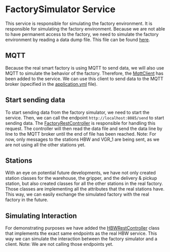 # FactorySimulator Service
This service is responsible for simulating the factory environment. It is responsible for simulating the 
factory environment.
Because we are not able to have permanent access to the factory, we need to simulate the factory 
environment by reading a data dump file. This file can be found [here](src%2Fmain%2Fresources%2Fdata.txt).

## MQTT
Because the real smart factory is using MQTT to send data, we will also use MQTT to simulate the behavior 
of the factory. Therefore, the [MqttClient](src%2Fmain%2Fjava%2Forg%2Fexample%2Fmqtt%2FMqttClient.java) 
has been added to the service. We can use this client to send data to the MQTT broker (specified in the 
[application.yml](src%2Fmain%2Fresources%2Fapplication.yml) file).

## Start sending data
To start sending data from the factory simulator, we need to start the service. Then, we can call the 
endpoint `http://localhost:8085/send` to start sending data. The [FactoryRestController](src%2Fmain%2Fjava%2Forg%2Fexample%2Frest%2FFactoryRestController.java)
is responsible for handling this request. The controller will then read the data file and send the data 
line by line to the MQTT broker until the end of file has been reached. Note: For now, only messages to 
the stations HBW and VGR_1 are being sent, as we are not using all the other stations yet.

## Stations
With an eye on potential future developments, we have not only created station classes for the warehouse, 
the gripper, and the delivery & pickup station, but also created classes for all the other stations in the 
real factory. Those classes are implementing all the attributes that the real stations have. This way, we
can easily exchange the simulated factory with the real factory in the future.

## Simulating Interaction
For demonstrating purposes we have added the [HBWRestController](src%2Fmain%2Fjava%2Forg%2Fexample%2Frest%2FHBWRestController.java)
class that implements the exact same endpoints as the real HBW service. This way we can simulate the 
interaction between the factory simulator and a client. Note: We are not calling those endpoints yet.